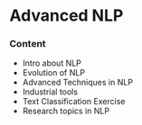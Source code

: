 # Advanced NLP

### Content
- Intro about NLP
- Evolution of NLP
- Advanced Techniques in NLP
- Industrial tools
- Text Classification Exercise
- Research topics in NLP
